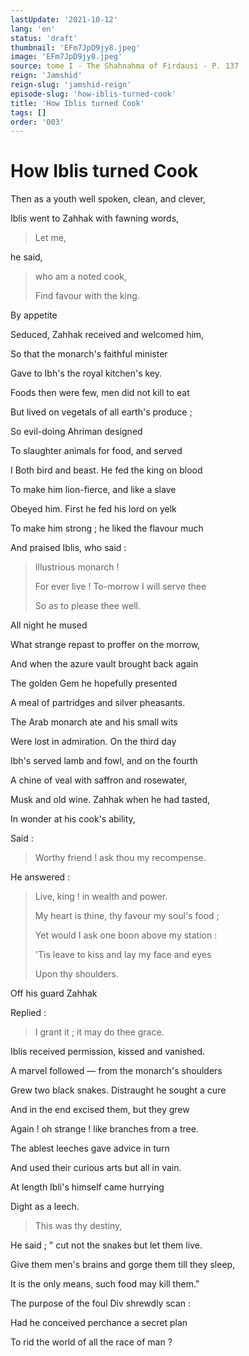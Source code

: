 ```yaml
---
lastUpdate: '2021-10-12'
lang: 'en'
status: 'draft'
thumbnail: 'EFm7JpD9jy8.jpeg'
image: 'EFm7JpD9jy8.jpeg'
source: tome I - The Shahnahma of Firdausi - P. 137
reign: 'Jamshid'
reign-slug: 'jamshid-reign'
episode-slug: 'how-iblis-turned-cook'
title: 'How Iblis turned Cook'
tags: []
order: '003'
---
```


<!-- LTeX: language=en -->

# How Iblis turned Cook

Then as a youth well spoken, clean, and clever,

Iblis went to Zahhak with fawning words,

> Let me,

he said,

> who am a noted cook,
>
> Find favour with the king.

By appetite

Seduced, Zahhak received and welcomed him,

So that the monarch's faithful minister

Gave to Ibh's the royal kitchen's key.

Foods then were few, men did not kill to eat

But lived on vegetals of all earth's produce ;

So evil-doing Ahriman designed

To slaughter animals for food, and served

I Both bird and beast. He fed the king on blood

To make him lion-fierce, and like a slave

Obeyed him. First he fed his lord on yelk

To make him strong ; he liked the flavour much

And praised Iblis, who said :

> Illustrious monarch !
>
> For ever live ! To-morrow I will serve thee
>
> So as to please thee well.

All night he mused

What strange repast to proffer on the morrow,

And when the azure vault brought back again

The golden Gem he hopefully presented

A meal of partridges and silver pheasants.

The Arab monarch ate and his small wits

Were lost in admiration. On the third day

Ibh's served lamb and fowl, and on the fourth

A chine of veal with saffron and rosewater,

Musk and old wine. Zahhak when he had tasted,

In wonder at his cook's ability,

Said :

> Worthy friend ! ask thou my recompense.

He answered :

> Live, king ! in wealth and power.
>
> My heart is thine, thy favour my soul's food ;
>
> Yet would I ask one boon above my station :
>
> 'Tis leave to kiss and lay my face and eyes
>
> Upon thy shoulders.

Off his guard Zahhak

Replied :

> I grant it ; it may do thee grace.

Iblis received permission, kissed and vanished.

A marvel followed — from the monarch's shoulders

Grew two black snakes. Distraught he sought a cure

And in the end excised them, but they grew

Again ! oh strange ! like branches from a tree.

The ablest leeches gave advice in turn

And used their curious arts but all in vain.

At length Ibli's himself came hurrying

Dight as a leech.

> This was thy destiny,

He said ; " cut not the snakes but let them live.

Give them men's brains and gorge them till they sleep,

It is the only means, such food may kill them."

The purpose of the foul Div shrewdly scan :

Had he conceived perchance a secret plan

To rid the world of all the race of man ?
